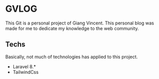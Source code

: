 # GVLOG

This Git is a personal project of Giang Vincent. This personal blog was made for me to dedicate my knowledge to the web community.

## Techs

Basically, not much of technologies has applied to this project.

-   Laravel 8.\*
-   TailwindCss
